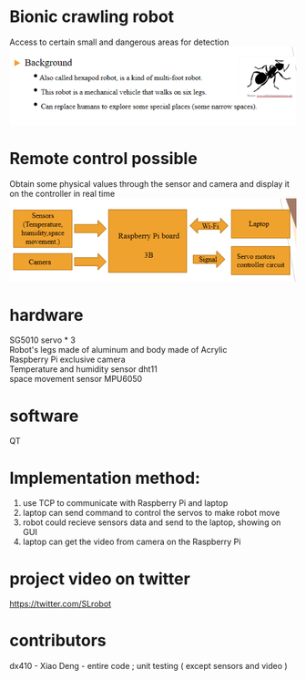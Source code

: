 # Bionic crawling robot
Access to certain small and dangerous areas for detection  
![image](https://github.com/dx410/Six-legged-Walking-Robot/blob/master/images/background.PNG)
# Remote control possible
Obtain some physical values through the sensor and camera and display it on the controller in real time
![image](https://github.com/dx410/Six-legged-Walking-Robot/blob/master/images/design.PNG)
# hardware
SG5010 servo * 3   
Robot's legs made of aluminum and body made of Acrylic  
Raspberry Pi exclusive camera    
Temperature and humidity sensor dht11  
space movement sensor MPU6050 
# software 
QT
# Implementation method: 
1. use TCP to communicate with Raspberry Pi and laptop
2. laptop can send command to control the servos to make robot move
3. robot could recieve sensors data and send to the laptop, showing on GUI
4. laptop can get the video from camera on the Raspberry Pi
# project video on twitter  
https://twitter.com/SLrobot
# contributors
dx410 - Xiao Deng - entire code ; unit testing ( except sensors and video )
